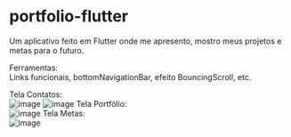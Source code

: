 # portfolio-flutter
Um aplicativo feito em Flutter onde me apresento, mostro meus projetos e metas para o futuro. <br/>

Ferramentas: <br/>
Links funcionais, bottomNavigationBar, efeito BouncingScroll, etc. <br/>

Tela Contatos: <br/>
![image](https://user-images.githubusercontent.com/77711349/131734392-8bc1bc58-c321-4fd8-acb7-adb0b2e2e1a6.png)
![image](https://user-images.githubusercontent.com/77711349/131734433-5bcc6058-ae42-4775-a73a-813d7cfdfe13.png)
Tela Portfólio: <br/>
![image](https://user-images.githubusercontent.com/77711349/131734492-01537317-fd31-4b42-8a9e-b039ce9e9835.png)
Tela Metas: <br/>
![image](https://user-images.githubusercontent.com/77711349/131734520-84acb47f-1466-44d1-9ed2-afa0c4905dfd.png)

